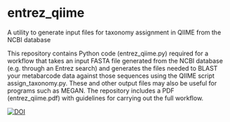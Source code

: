 # entrez_qiime

A utility to generate input files for taxonomy assignment in QIIME from the NCBI database

This repository contains Python code (entrez_qiime.py) required for a workflow that takes an input FASTA file generated from the NCBI database (e.g. through an Entrez search) and generates the files needed to BLAST your metabarcode data against those sequences using the QIIME script assign_taxonomy.py. These and other output files may also be useful for programs such as MEGAN. The repository includes a PDF (entrez_qiime.pdf) with guidelines for carrying out the full workflow.

[![DOI](https://zenodo.org/badge/24221/bakerccm/entrez_qiime.svg)](https://zenodo.org/badge/latestdoi/24221/bakerccm/entrez_qiime)
